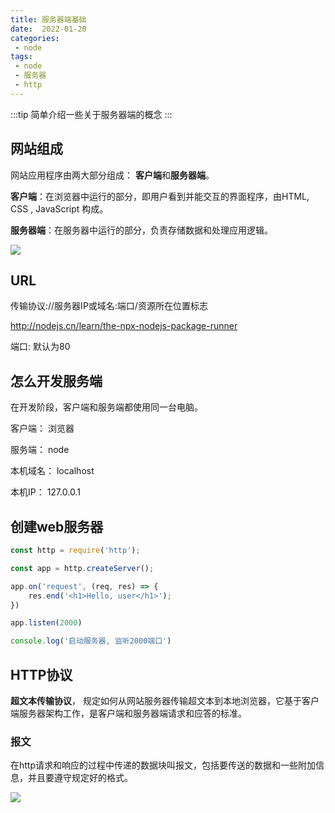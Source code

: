 ```yaml
---
title: 服务器端基础
date:  2022-01-20
categories:
 - node
tags:
 - node
 - 服务器
 - http
---
```


:::tip
简单介绍一些关于服务器端的概念
:::

## 网站组成

网站应用程序由两大部分组成： **客户端**和**服务器端**。

**客户端**：在浏览器中运行的部分，即用户看到并能交互的界面程序，由HTML, CSS , JavaScript 构成。

**服务器端**：在服务器中运行的部分，负责存储数据和处理应用逻辑。



![](https://i.niupic.com/images/2022/01/21/9TFc.png)

## URL

传输协议://服务器IP或域名:端口/资源所在位置标志

http://nodejs.cn/learn/the-npx-nodejs-package-runner

端口: 默认为80



## 怎么开发服务端

在开发阶段，客户端和服务端都使用同一台电脑。

客户端： 浏览器

服务端： node

本机域名： localhost

本机IP： 127.0.0.1



## 创建web服务器

```javascript
const http = require('http');

const app = http.createServer();

app.on('request', (req, res) => {
    res.end('<h1>Hello, user</h1>');
})

app.listen(2000)

console.log('启动服务器, 监听2000端口')
```



## HTTP协议 

**超文本传输协议**， 规定如何从网站服务器传输超文本到本地浏览器，它基于客户端服务器架构工作，是客户端和服务器端请求和应答的标准。

### 报文

在http请求和响应的过程中传递的数据块叫报文，包括要传送的数据和一些附加信息，并且要遵守规定好的格式。

![](https://i.niupic.com/images/2022/01/21/9TFg.png)

